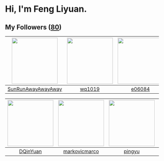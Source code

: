# Hi, I'm Feng Liyuan.

## My Followers ([80](https://github.com/SunRunAway?tab=followers))

| <img src="https://avatars1.githubusercontent.com/u/51537937?v=4" width="150" height="150" /> | <img src="https://avatars3.githubusercontent.com/u/9254545?v=4" width="150" height="150" /> | <img src="https://avatars0.githubusercontent.com/u/24450527?v=4" width="150" height="150" /> | <img src="https://avatars0.githubusercontent.com/u/25010034?v=4" width="150" height="150" /> |
| :------------------------------------------------------------------------------------------: | :-----------------------------------------------------------------------------------------: | :------------------------------------------------------------------------------------------: | :------------------------------------------------------------------------------------------: |
|                  [SunRunAwayAwayAway](https://github.com/SunRunAwayAwayAway)                 |                             [wq1019](https://github.com/wq1019)                             |                              [e06084](https://github.com/e06084)                             |                             [Handora](https://github.com/Handora)                            |

| <img src="https://avatars1.githubusercontent.com/u/23725000?v=4" width="150" height="150" /> | <img src="https://avatars2.githubusercontent.com/u/52882128?v=4" width="150" height="150" /> | <img src="https://avatars0.githubusercontent.com/u/1907938?v=4" width="150" height="150" /> | <img src="https://avatars3.githubusercontent.com/u/619331?v=4" width="150" height="150" /> |
| :------------------------------------------------------------------------------------------: | :------------------------------------------------------------------------------------------: | :-----------------------------------------------------------------------------------------: | :----------------------------------------------------------------------------------------: |
|                            [DQinYuan](https://github.com/DQinYuan)                           |                       [markovicmarco](https://github.com/markovicmarco)                      |                             [pingyu](https://github.com/pingyu)                             |                         [justmao945](https://github.com/justmao945)                        |